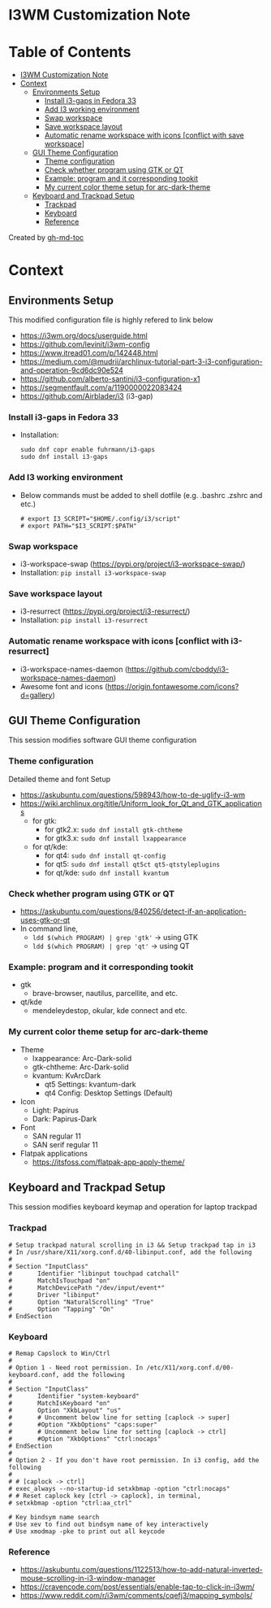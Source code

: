 # I3WM Customization Note

Table of Contents
=================

* [I3WM Customization Note](#i3wm-customization-note)
* [Context](#context)
   * [Environments Setup](#environments-setup)
      * [Install i3-gaps in Fedora 33](#install-i3-gaps-in-fedora-33)
      * [Add I3 working environment](#add-i3-working-environment)
      * [Swap workspace](#swap-workspace)
      * [Save workspace layout](#save-workspace-layout)
      * [Automatic rename workspace with icons [conflict with save workspace]](#automatic-rename-workspace-with-icons-conflict-with-save-workspace)
   * [GUI Theme Configuration](#gui-theme-configuration)
      * [Theme configuration](#theme-configuration)
      * [Check whether program using GTK or QT](#check-whether-program-using-gtk-or-qt)
      * [Example: program and it corresponding tookit](#example-program-and-it-corresponding-tookit)
      * [My current color theme setup for arc-dark-theme](#my-current-color-theme-setup-for-arc-dark-theme)
   * [Keyboard and Trackpad Setup](#keyboard-and-trackpad-setup)
      * [Trackpad](#trackpad)
      * [Keyboard](#keyboard)
      * [Reference](#reference)

Created by [gh-md-toc](https://github.com/ekalinin/github-markdown-toc)

# Context

## Environments Setup
This modified configuration file is highly refered to link below
- https://i3wm.org/docs/userguide.html
- https://github.com/levinit/i3wm-config
- https://www.itread01.com/p/142448.html
- https://medium.com/@mudrii/archlinux-tutorial-part-3-i3-configuration-and-operation-9cd6dc90e524
- https://github.com/alberto-santini/i3-configuration-x1
- https://segmentfault.com/a/1190000022083424
- https://github.com/Airblader/i3 (i3-gap)

### Install i3-gaps in Fedora 33
- Installation:
    ```
    sudo dnf copr enable fuhrmann/i3-gaps
    sudo dnf install i3-gaps
    ```

### Add I3 working environment
- Below commands must be added to shell dotfile (e.g. .bashrc .zshrc and etc.)
    ```
    # export I3_SCRIPT="$HOME/.config/i3/script"
    # export PATH="$I3_SCRIPT:$PATH"
    ```

### Swap workspace
- i3-workspace-swap (https://pypi.org/project/i3-workspace-swap/)
- Installation: `pip install i3-workspace-swap`

### Save workspace layout
- i3-resurrect (https://pypi.org/project/i3-resurrect/)
- Installation: `pip install i3-resurrect`

### Automatic rename workspace with icons [conflict with i3-resurrect]
- i3-workspace-names-daemon (https://github.com/cboddy/i3-workspace-names-daemon)
- Awesome font and icons (https://origin.fontawesome.com/icons?d=gallery)

## GUI Theme Configuration
This session modifies software GUI theme configuration

### Theme configuration
Detailed theme and font Setup
- https://askubuntu.com/questions/598943/how-to-de-uglify-i3-wm
- https://wiki.archlinux.org/title/Uniform_look_for_Qt_and_GTK_applications
    - for gtk:
        - for gtk2.x: `sudo dnf install gtk-chtheme`
        - for gtk3.x: `sudo dnf install lxappearance`
    - for qt/kde:
        - for qt4: `sudo dnf install qt-config`
        - for qt5: `sudo dnf install qt5ct qt5-qtstyleplugins`
        - for qt/kde: `sudo dnf install kvantum`

### Check whether program using GTK or QT
- https://askubuntu.com/questions/840256/detect-if-an-application-uses-gtk-or-qt
-  In command line,
    - `ldd $(which PROGRAM) | grep 'gtk'` -> using GTK
    - `ldd $(which PROGRAM) | grep 'qt'`  -> using QT

### Example: program and it corresponding tookit
- gtk
    - brave-browser, nautilus, parcellite, and etc.
- qt/kde
    - mendeleydestop, okular, kde connect and etc.

### My current color theme setup for arc-dark-theme
- Theme
    - lxappearance: Arc-Dark-solid
    - gtk-chtheme: Arc-Dark-solid
    - kvantum: KvArcDark
        - qt5 Settings: kvantum-dark
        - qt4 Config: Desktop Settings (Default)
- Icon
    - Light: Papirus
    - Dark: Papirus-Dark
- Font
    - SAN regular 11
    - SAN serif regular 11
- Flatpak applications
    - https://itsfoss.com/flatpak-app-apply-theme/

## Keyboard and Trackpad Setup
This session modifies keyboard keymap and operation for laptop trackpad

### Trackpad
```
# Setup trackpad natural scrolling in i3 && Setup trackpad tap in i3
# In /usr/share/X11/xorg.conf.d/40-libinput.conf, add the following
#
# Section "InputClass"
#       Identifier "libinput touchpad catchall"
#       MatchIsTouchpad "on"
#       MatchDevicePath "/dev/input/event*"
#       Driver "libinput"
#       Option "NaturalScrolling" "True"
#       Option "Tapping" "On"
# EndSection
```

### Keyboard
```
# Remap Capslock to Win/Ctrl
#
# Option 1 - Need root permission. In /etc/X11/xorg.conf.d/00-keyboard.conf, add the following
#
# Section "InputClass"
#       Identifier "system-keyboard"
#       MatchIsKeyboard "on"
#       Option "XkbLayout" "us"
#       # Uncomment below line for setting [caplock -> super]
#       #Option "XkbOptions" "caps:super"
#       # Uncomment below line for setting [caplock -> ctrl]
#       #Option "XkbOptions" "ctrl:nocaps"
# EndSection
#
# Option 2 - If you don't have root permission. In i3 config, add the following
#
# # [caplock -> ctrl]
# exec_always --no-startup-id setxkbmap -option "ctrl:nocaps"
# # Reset caplock key [ctrl -> caplock], in terminal,
# setxkbmap -option "ctrl:aa_ctrl"

# Key bindsym name search
# Use xev to find out bindsym name of key interactively
# Use xmodmap -pke to print out all keycode
```

### Reference
- https://askubuntu.com/questions/1122513/how-to-add-natural-inverted-mouse-scrolling-in-i3-window-manager
- https://cravencode.com/post/essentials/enable-tap-to-click-in-i3wm/
- https://www.reddit.com/r/i3wm/comments/cqefj3/mapping_symbols/
